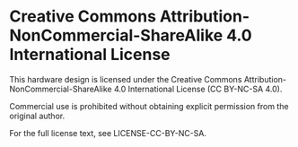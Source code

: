 # Creative Commons Attribution-NonCommercial-ShareAlike 4.0 International License

This hardware design is licensed under the Creative Commons Attribution-NonCommercial-ShareAlike 4.0 International License (CC BY-NC-SA 4.0).

Commercial use is prohibited without obtaining explicit permission from the original author.

For the full license text, see LICENSE-CC-BY-NC-SA.
